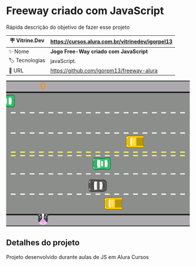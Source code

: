 # Freeway criado com JavaScript

Rápida descrição do objetivo de fazer esse projeto

| :placard: Vitrine.Dev | https://cursos.alura.com.br/vitrinedev/igorpel13 |
| -------------  | --- |
| :sparkles: Nome        | **Jogo Free-Way criado com JavaScript**
| :label: Tecnologias | javaScript.
| :rocket: URL         | https://github.com/igorpm13/freeway-alura

<!-- Inserir imagem com a #vitrinedev ao final do link -->
![](https://github.com/igorpm13/freeway-alura/blob/master/freeway-alura.png)

## Detalhes do projeto
Projeto desenvolvido durante aulas de JS em Alura Cursos
